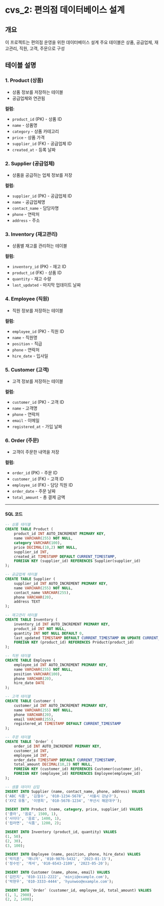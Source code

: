 # cvs_2: 편의점 데이터베이스 설계

## 개요
이 프로젝트는 편의점 운영을 위한 데이터베이스 설계
주요 테이블은 상품, 공급업체, 재고관리, 직원, 고객, 주문으로 구성

## 테이블 설명

### 1. Product (상품)
- 상품 정보를 저장하는 테이블
- 공급업체와 연관됨

**컬럼:**
- `product_id` (PK) - 상품 ID
- `name` - 상품명
- `category` - 상품 카테고리
- `price` - 상품 가격
- `supplier_id` (FK) - 공급업체 ID
- `created_at` - 등록 날짜

### 2. Supplier (공급업체)
- 상품을 공급하는 업체 정보를 저장

**컬럼:**
- `supplier_id` (PK) - 공급업체 ID
- `name` - 공급업체명
- `contact_name` - 담당자명
- `phone` - 연락처
- `address` - 주소

### 3. Inventory (재고관리)
- 상품별 재고를 관리하는 테이블

**컬럼:**
- `inventory_id` (PK) - 재고 ID
- `product_id` (FK) - 상품 ID
- `quantity` - 재고 수량
- `last_updated` - 마지막 업데이트 날짜

### 4. Employee (직원)
- 직원 정보를 저장하는 테이블

**컬럼:**
- `employee_id` (PK) - 직원 ID
- `name` - 직원명
- `position` - 직급
- `phone` - 연락처
- `hire_date` - 입사일

### 5. Customer (고객)
- 고객 정보를 저장하는 테이블

**컬럼:**
- `customer_id` (PK) - 고객 ID
- `name` - 고객명
- `phone` - 연락처
- `email` - 이메일
- `registered_at` - 가입 날짜

### 6. Order (주문)
- 고객이 주문한 내역을 저장

**컬럼:**
- `order_id` (PK) - 주문 ID
- `customer_id` (FK) - 고객 ID
- `employee_id` (FK) - 담당 직원 ID
- `order_date` - 주문 날짜
- `total_amount` - 총 결제 금액

-------------------------------------------------------------
#### SQL 코드
```sql
-- 상품 테이블
CREATE TABLE Product (
    product_id INT AUTO_INCREMENT PRIMARY KEY,
    name VARCHAR(255) NOT NULL,
    category VARCHAR(100),
    price DECIMAL(10,2) NOT NULL,
    supplier_id INT,
    created_at TIMESTAMP DEFAULT CURRENT_TIMESTAMP,
    FOREIGN KEY (supplier_id) REFERENCES Supplier(supplier_id)
);

-- 공급업체 테이블
CREATE TABLE Supplier (
    supplier_id INT AUTO_INCREMENT PRIMARY KEY,
    name VARCHAR(255) NOT NULL,
    contact_name VARCHAR(255),
    phone VARCHAR(20),
    address TEXT
);

-- 재고관리 테이블
CREATE TABLE Inventory (
    inventory_id INT AUTO_INCREMENT PRIMARY KEY,
    product_id INT NOT NULL,
    quantity INT NOT NULL DEFAULT 0,
    last_updated TIMESTAMP DEFAULT CURRENT_TIMESTAMP ON UPDATE CURRENT_TIMESTAMP,
    FOREIGN KEY (product_id) REFERENCES Product(product_id)
);

-- 직원 테이블
CREATE TABLE Employee (
    employee_id INT AUTO_INCREMENT PRIMARY KEY,
    name VARCHAR(255) NOT NULL,
    position VARCHAR(100),
    phone VARCHAR(20),
    hire_date DATE
);

-- 고객 테이블
CREATE TABLE Customer (
    customer_id INT AUTO_INCREMENT PRIMARY KEY,
    name VARCHAR(255) NOT NULL,
    phone VARCHAR(20),
    email VARCHAR(255),
    registered_at TIMESTAMP DEFAULT CURRENT_TIMESTAMP
);

-- 주문 테이블
CREATE TABLE `Order` (
    order_id INT AUTO_INCREMENT PRIMARY KEY,
    customer_id INT,
    employee_id INT,
    order_date TIMESTAMP DEFAULT CURRENT_TIMESTAMP,
    total_amount DECIMAL(10,2) NOT NULL,
    FOREIGN KEY (customer_id) REFERENCES Customer(customer_id),
    FOREIGN KEY (employee_id) REFERENCES Employee(employee_id)
);

-- 샘플 데이터 삽입
INSERT INTO Supplier (name, contact_name, phone, address) VALUES
('ABC 식품', '김철수', '010-1234-5678', '서울시 강남구'),
('XYZ 유통', '이영희', '010-5678-1234', '부산시 해운대구');

INSERT INTO Product (name, category, price, supplier_id) VALUES
('콜라', '음료', 1500, 1),
('사이다', '음료', 1400, 1),
('컵라면', '식품', 1200, 2);

INSERT INTO Inventory (product_id, quantity) VALUES
(1, 50),
(2, 30),
(3, 100);

INSERT INTO Employee (name, position, phone, hire_date) VALUES
('박지훈', '매니저', '010-9876-5432', '2023-01-15'),
('정수빈', '캐셔', '010-6543-2109', '2023-05-20');

INSERT INTO Customer (name, phone, email) VALUES
('김민지', '010-1111-2222', 'minji@example.com'),
('박현우', '010-3333-4444', 'hyunwoo@example.com');

INSERT INTO `Order` (customer_id, employee_id, total_amount) VALUES
(1, 1, 2900),
(2, 2, 1400);
```

